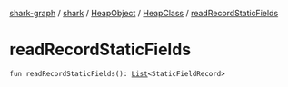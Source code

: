 [shark-graph](../../../index.md) / [shark](../../index.md) / [HeapObject](../index.md) / [HeapClass](index.md) / [readRecordStaticFields](./read-record-static-fields.md)

# readRecordStaticFields

`fun readRecordStaticFields(): `[`List`](https://kotlinlang.org/api/latest/jvm/stdlib/kotlin.collections/-list/index.html)`<StaticFieldRecord>`